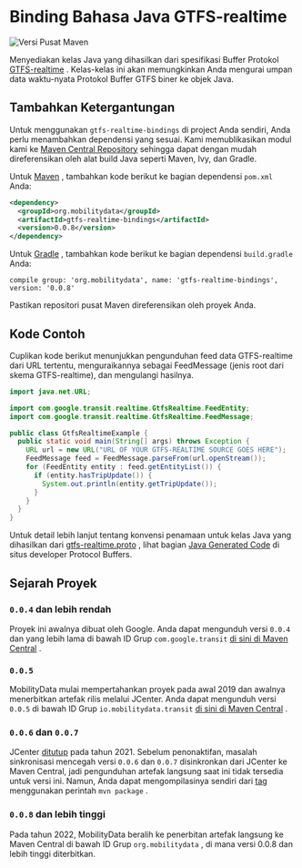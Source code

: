 # Binding Bahasa Java GTFS-realtime

![Versi Pusat Maven](https://img.shields.io/maven-central/v/org.mobilitydata/gtfs-realtime-bindings.svg)

Menyediakan kelas Java yang dihasilkan dari spesifikasi Buffer Protokol [GTFS-realtime](https://github.com/google/transit/tree/master/gtfs-realtime) . Kelas-kelas ini akan memungkinkan Anda mengurai umpan data waktu-nyata Protokol Buffer GTFS biner ke objek Java.

## Tambahkan Ketergantungan

Untuk menggunakan `gtfs-realtime-bindings` di project Anda sendiri, Anda perlu menambahkan dependensi yang sesuai. Kami memublikasikan modul kami ke [Maven Central Repository](http://search.maven.org/) sehingga dapat dengan mudah direferensikan oleh alat build Java seperti Maven, Ivy, dan Gradle.

Untuk [Maven](http://maven.apache.org/) , tambahkan kode berikut ke bagian dependensi `pom.xml` Anda:

```xml
<dependency>
  <groupId>org.mobilitydata</groupId>
  <artifactId>gtfs-realtime-bindings</artifactId>
  <version>0.0.8</version>
</dependency>
```

Untuk [Gradle](https://www.gradle.org/) , tambahkan kode berikut ke bagian dependensi `build.gradle` Anda:

    compile group: 'org.mobilitydata', name: 'gtfs-realtime-bindings', version: '0.0.8'

Pastikan repositori pusat Maven direferensikan oleh proyek Anda.

## Kode Contoh

Cuplikan kode berikut menunjukkan pengunduhan feed data GTFS-realtime dari URL tertentu, menguraikannya sebagai FeedMessage (jenis root dari skema GTFS-realtime), dan mengulangi hasilnya.

```java
import java.net.URL;

import com.google.transit.realtime.GtfsRealtime.FeedEntity;
import com.google.transit.realtime.GtfsRealtime.FeedMessage;

public class GtfsRealtimeExample {
  public static void main(String[] args) throws Exception {
    URL url = new URL("URL OF YOUR GTFS-REALTIME SOURCE GOES HERE");
    FeedMessage feed = FeedMessage.parseFrom(url.openStream());
    for (FeedEntity entity : feed.getEntityList()) {
      if (entity.hasTripUpdate()) {
        System.out.println(entity.getTripUpdate());
      }
    }
  }
}
```

Untuk detail lebih lanjut tentang konvensi penamaan untuk kelas Java yang dihasilkan dari [gtfs-realtime.proto](https://github.com/google/transit/blob/master/gtfs-realtime/proto/gtfs-realtime.proto) , lihat bagian [Java Generated Code](https://developers.google.com/protocol-buffers/docs/reference/java-generated) di situs developer Protocol Buffers.

## Sejarah Proyek

### `0.0.4` dan lebih rendah

Proyek ini awalnya dibuat oleh Google. Anda dapat mengunduh versi `0.0.4` dan yang lebih lama di bawah ID Grup `com.google.transit` [di sini di Maven Central](https://search.maven.org/search?q=g:com.google.transit%20AND%20a:gtfs-realtime-bindings) .

### `0.0.5`

MobilityData mulai mempertahankan proyek pada awal 2019 dan awalnya menerbitkan artefak rilis melalui JCenter. Anda dapat mengunduh versi `0.0.5` di bawah ID Grup `io.mobilitydata.transit` [di sini di Maven Central](https://search.maven.org/artifact/io.mobilitydata.transit/gtfs-realtime-bindings) .

### `0.0.6` dan `0.0.7`

JCenter [ditutup](https://jfrog.com/blog/into-the-sunset-bintray-jcenter-gocenter-and-chartcenter/) pada tahun 2021. Sebelum penonaktifan, masalah sinkronisasi mencegah versi `0.0.6` dan `0.0.7` disinkronkan dari JCenter ke Maven Central, jadi pengunduhan artefak langsung saat ini tidak tersedia untuk versi ini. Namun, Anda dapat mengompilasinya sendiri dari [tag](https://github.com/MobilityData/gtfs-realtime-bindings/tags) menggunakan perintah `mvn package` .

### `0.0.8` dan lebih tinggi

Pada tahun 2022, MobilityData beralih ke penerbitan artefak langsung ke Maven Central di bawah ID Grup `org.mobilitydata` , di mana versi 0.0.8 dan lebih tinggi diterbitkan.
